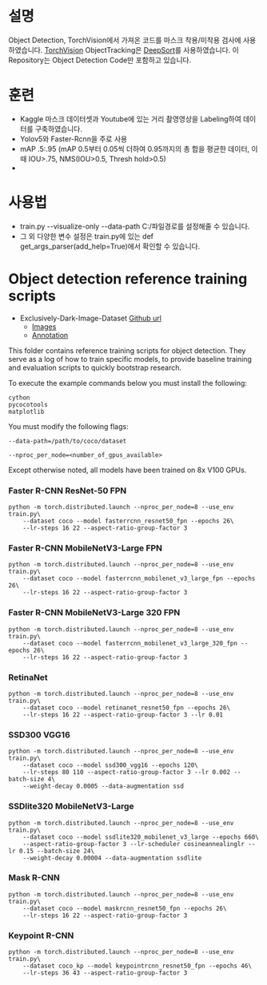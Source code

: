 # 설명 
Object Detection, TorchVision에서 가져온 코드를 마스크 착용/미착용 검사에 사용하였습니다. [TorchVision](https://github.com/pytorch/vision)
ObjectTracking은 [DeepSort](https://github.com/mikel-brostrom/Yolov5_DeepSort_Pytorch)를 사용하였습니다.
이 Repository는 Object Detection Code만 포함하고 있습니다.

# 훈련
- Kaggle 마스크 데이터셋과 Youtube에 있는 거리 촬영영상을 Labeling하여 데이터를 구축하였습니다.
- Yolov5와 Faster-Rcnn을 주로 사용
- mAP .5:.95 (mAP 0.5부터 0.05씩 더하여 0.95까지의 총 합을 평균한 데이터, 이때 IOU>.75, NMS(IOU>0.5, Thresh hold>0.5)
- 
# 사용법
- train.py --visualize-only --data-path C:/파일경로를 설정해줄 수 있습니다.
- 그 외 다양한 변수 설정은 train.py에 있는 def get_args_parser(add_help=True)에서 확인할 수 있습니다.

# Object detection reference training scripts

- Exclusively-Dark-Image-Dataset [Github url](https://github.com/cs-chan/Exclusively-Dark-Image-Dataset/tree/master/Dataset)
    - [Images](https://drive.google.com/file/d/1GZqHFzTLDI-1rcOctHdf-c16VgagWocd/view)
    - [Annotation](https://drive.google.com/file/d/1goqzN0Eg7YqClZfP3cQ9QjENFrEhildz/view)


This folder contains reference training scripts for object detection.
They serve as a log of how to train specific models, to provide baseline
training and evaluation scripts to quickly bootstrap research.

To execute the example commands below you must install the following:

```
cython
pycocotools
matplotlib
```

You must modify the following flags:

`--data-path=/path/to/coco/dataset`

`--nproc_per_node=<number_of_gpus_available>`

Except otherwise noted, all models have been trained on 8x V100 GPUs. 

### Faster R-CNN ResNet-50 FPN
```
python -m torch.distributed.launch --nproc_per_node=8 --use_env train.py\
    --dataset coco --model fasterrcnn_resnet50_fpn --epochs 26\
    --lr-steps 16 22 --aspect-ratio-group-factor 3
```

### Faster R-CNN MobileNetV3-Large FPN
```
python -m torch.distributed.launch --nproc_per_node=8 --use_env train.py\
    --dataset coco --model fasterrcnn_mobilenet_v3_large_fpn --epochs 26\
    --lr-steps 16 22 --aspect-ratio-group-factor 3
```

### Faster R-CNN MobileNetV3-Large 320 FPN
```
python -m torch.distributed.launch --nproc_per_node=8 --use_env train.py\
    --dataset coco --model fasterrcnn_mobilenet_v3_large_320_fpn --epochs 26\
    --lr-steps 16 22 --aspect-ratio-group-factor 3
```

### RetinaNet
```
python -m torch.distributed.launch --nproc_per_node=8 --use_env train.py\
    --dataset coco --model retinanet_resnet50_fpn --epochs 26\
    --lr-steps 16 22 --aspect-ratio-group-factor 3 --lr 0.01
```

### SSD300 VGG16
```
python -m torch.distributed.launch --nproc_per_node=8 --use_env train.py\
    --dataset coco --model ssd300_vgg16 --epochs 120\
    --lr-steps 80 110 --aspect-ratio-group-factor 3 --lr 0.002 --batch-size 4\
    --weight-decay 0.0005 --data-augmentation ssd
```

### SSDlite320 MobileNetV3-Large
```
python -m torch.distributed.launch --nproc_per_node=8 --use_env train.py\
    --dataset coco --model ssdlite320_mobilenet_v3_large --epochs 660\
    --aspect-ratio-group-factor 3 --lr-scheduler cosineannealinglr --lr 0.15 --batch-size 24\
    --weight-decay 0.00004 --data-augmentation ssdlite
```


### Mask R-CNN
```
python -m torch.distributed.launch --nproc_per_node=8 --use_env train.py\
    --dataset coco --model maskrcnn_resnet50_fpn --epochs 26\
    --lr-steps 16 22 --aspect-ratio-group-factor 3
```


### Keypoint R-CNN
```
python -m torch.distributed.launch --nproc_per_node=8 --use_env train.py\
    --dataset coco_kp --model keypointrcnn_resnet50_fpn --epochs 46\
    --lr-steps 36 43 --aspect-ratio-group-factor 3
```

